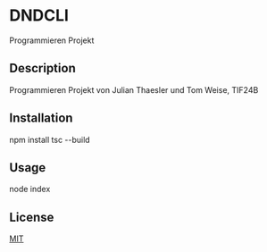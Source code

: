 # DNDCLI

Programmieren Projekt

## Description

Programmieren Projekt von Julian Thaesler und Tom Weise, TIF24B

## Installation

npm install
tsc --build

## Usage

node index

## License

[MIT](https://choosealicense.com/licenses/mit/)
